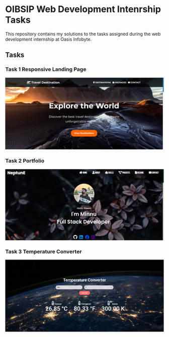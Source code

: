 # OIBSIP Web Development Intenrship Tasks

This repository contains my solutions to the tasks assigned during the web development internship at Oasis Infobyte.

## Tasks

### Task 1 Responsive Landing Page

![Task 1 Screenshot](Assets/travel.png)

### Task 2 Portfolio

![Task 2 Screenshot](Assets/portfolio.png)

### Task 3 Temperature Converter

![Task 3 Screenshot](Assets/temp.png)
